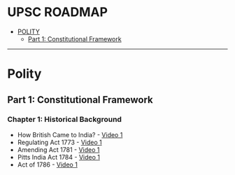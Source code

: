 # UPSC ROADMAP

* [POLITY](#polity)
  * [Part 1: Constitutional Framework](#constitutional-framework)

---
# Polity

## Part 1: Constitutional Framework

### Chapter 1: Historical Background

* How British Came to India? - [Video 1](https://www.youtube.com/watch?v=3bZoB8PiXas)
* Regulating Act 1773 - [Video 1](#)
* Amending Act 1781 - [Video 1](#)
* Pitts India Act 1784 - [Video 1](#)
* Act of 1786 - [Video 1](#)

